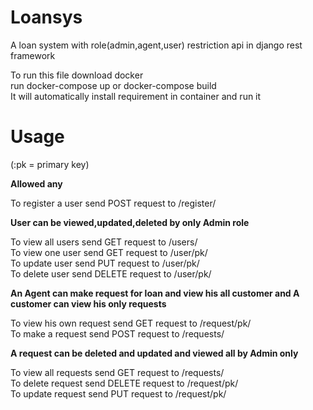 # Loansys

A loan system with role(admin,agent,user) restriction api in django rest framework

To run this file download docker                                                                    
run docker-compose up or docker-compose build                                                                           
It will automatically install requirement in container and run it                                                                                   

# Usage

(:pk = primary key)

****Allowed any****

To register a user send POST request to /register/

****User can be viewed,updated,deleted by only Admin role****

To view all users send GET request to /users/                                                                   
To view one user send GET request to /user/pk/                                                
To update user send PUT request to /user/pk/                                         
To delete user send DELETE request to /user/pk/                                                               
  
****An Agent can make request for loan and view his all customer and A customer can view his only requests****

To view his own request send GET request to /request/pk/                                                                            
To make a request send POST request to /requests/                                                                                    
  
****A request can be deleted and updated and viewed all by Admin only****
 
To view all requests send GET request to /requests/                                                                                    
To delete request send DELETE request to /request/pk/                                                                              
To update request send PUT request to /request/pk/                                                                           
